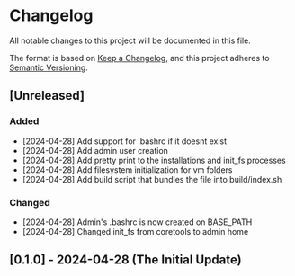 # Changelog

All notable changes to this project will be documented in this file.

The format is based on [Keep a Changelog](https://keepachangelog.com/en/1.1.0/),
and this project adheres to [Semantic Versioning](https://semver.org/spec/v2.0.0.html).

## [Unreleased]


### Added
- [2024-04-28] Add support for .bashrc if it doesnt exist
- [2024-04-28] Add admin user creation
- [2024-04-28] Add pretty print to the installations and init_fs processes
- [2024-04-28] Add filesystem initialization for vm folders
- [2024-04-28] Add build script that bundles the file into build/index.sh


### Changed
- [2024-04-28] Admin's .bashrc is now created on BASE_PATH
- [2024-04-28] Changed init_fs from coretools to admin home

## [0.1.0] - 2024-04-28 (The Initial Update)
